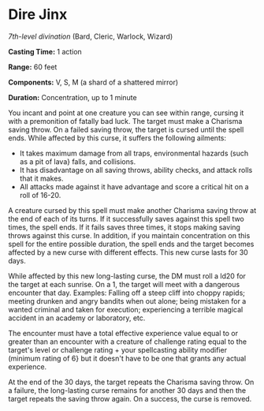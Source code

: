 # Dire Jinx
*7th-level divination* (Bard, Cleric, Warlock, Wizard)

**Casting Time:** 1 action

**Range:** 60 feet

**Components:** V, S, M (a shard of a shattered mirror)

**Duration:** Concentration, up to 1 minute

You incant and point at one creature you can see within range, cursing it with a premonition of fatally bad luck. The target must make a Charisma saving throw. On a failed saving throw, the target is cursed until the spell ends. While affected by this curse, it suffers the following ailments:

* It takes maximum damage from all traps, environmental hazards (such as a pit of lava} falls, and collisions.
* It has disadvantage on all saving throws, ability checks, and attack rolls that it makes.
* All attacks made against it have advantage and score a critical hit on a roll of 16-20.

A creature cursed by this spell must make another Charisma saving throw at the end of each of its turns. If it successfully saves against this spell two times, the spell ends. If it fails saves three times, it stops making saving throws against this curse. In addition, if you maintain concentration on this spell for the entire possible duration, the spell ends and the target becomes affected by a new curse with different effects. This new curse lasts for 30 days.

While affected by this new long-lasting curse, the DM must roll a ld20 for the target at each sunrise. On a 1, the target will meet with a dangerous encounter that day. Examples: Falling off a steep cliff into choppy rapids; meeting drunken and angry bandits when out alone; being mistaken for a wanted criminal and taken for execution; experiencing a terrible magical accident in an academy or laboratory, etc.

The encounter must have a total effective experience value equal to or greater than an encounter with a creature of challenge rating equal to the target's level or challenge rating + your spellcasting ability modifier (minimum rating of 6} but it doesn't have to be one that grants any actual experience.

At the end of the 30 days, the target repeats the Charisma saving throw. On a failure, the long-lasting curse remains for another 30 days and then the target repeats the saving throw again. On a success, the curse is removed.
